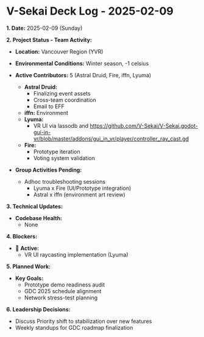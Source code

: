 # V-Sekai Deck Log - 2025-02-09

**1. Date:** 2025-02-09 (Sunday)

**2. Project Status - Team Activity:**

- **Location:** Vancouver Region (YVR)
- **Environmental Conditions:** Winter season, -1 celsius
- **Active Contributors:** 5 (Astral Druid, Fire, iffn, Lyuma)

  - **Astral Druid:** 
    * Finalizing event assets
    * Cross-team coordination
    * Email to EFF
  - **iffn:** Environment
  - **Lyuma:** 
    * VR UI via lassodb and https://github.com/V-Sekai/V-Sekai.godot-gui-in-vr/blob/master/addons/gui_in_vr/player/controller_ray_cast.gd
  - **Fire:** 
    * Prototype iteration
    * Voting system validation

- **Group Activities Pending:**
  - Adhoc troubleshooting sessions
    * Lyuma x Fire (UI/Prototype integration)
    * Astral x iffn (environment art review)

**3. Technical Updates:**

- **Codebase Health:**
  - None

**4. Blockers:**

- 🛑 **Active:**
  - VR UI raycasting implementation (Lyuma)

**5. Planned Work:**

- **Key Goals:**
  - Prototype demo readiness audit
  - GDC 2025 schedule alignment
  - Network stress-test planning

**6. Leadership Decisions:**

- Discuss Priority shift to stabilization over new features
- Weekly standups for GDC roadmap finalization
